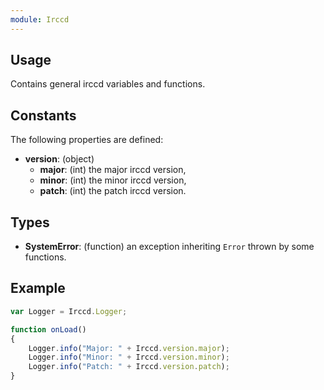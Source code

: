 ```yaml
---
module: Irccd
---
```


## Usage

Contains general irccd variables and functions.

## Constants

The following properties are defined:

  - **version**: (object)
    - **major**: (int) the major irccd version,
    - **minor**: (int) the minor irccd version,
    - **patch**: (int) the patch irccd version.

## Types

  - **SystemError**: (function) an exception inheriting `Error` thrown by some functions.

## Example

```javascript
var Logger = Irccd.Logger;

function onLoad()
{
    Logger.info("Major: " + Irccd.version.major);
    Logger.info("Minor: " + Irccd.version.minor);
    Logger.info("Patch: " + Irccd.version.patch);
}
```
